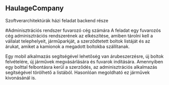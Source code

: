 ## HaulageCompany
Szoftverarchitektúrák házi feladat backend része

#Adminisztrációs rendszer fuvarozó cég számára 
A feladat egy fuvarozós cég adminisztrációs rendszerének az elkészítése, amiben tárolni kell a vállalat telephelyeit, járműparkját, a szerződtetett boltok listáját és az árukat, amiket a kamionok a megadott boltokba szállítanak.

Egy mobil alkalmazás segítségével lehetőség van árubeszerzésre, új boltok felvételére, új járművek megvásárlására és fuvarok indítására. Amennyiben egy bolttal felbontásra kerül a szerződés, az adminisztrációs alkalmazás segítségével törölhető a listából. Hasonlóan megoldható ez járművek kivonásánál is.
